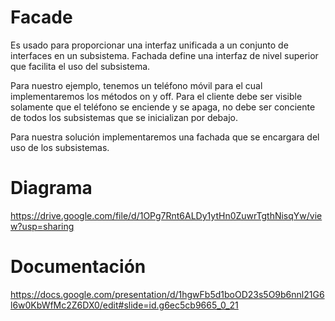 # Facade
Es usado para proporcionar una interfaz unificada a un conjunto de interfaces en un subsistema. Fachada define una interfaz de nivel superior que facilita el uso del subsistema.

Para nuestro ejemplo, tenemos un teléfono móvil para el cual implementaremos los métodos on y off. Para el cliente debe ser visible solamente que el teléfono se enciende y se apaga, no debe ser conciente de todos los subsistemas que se inicializan por debajo.

Para nuestra solución implementaremos una fachada que se encargara del uso de los subsistemas.


# Diagrama
https://drive.google.com/file/d/1OPg7Rnt6ALDy1ytHn0ZuwrTgthNisqYw/view?usp=sharing


# Documentación
https://docs.google.com/presentation/d/1hgwFb5d1boOD23s5O9b6nnl21G6l6w0KbWfMc2Z6DX0/edit#slide=id.g6ec5cb9665_0_21

